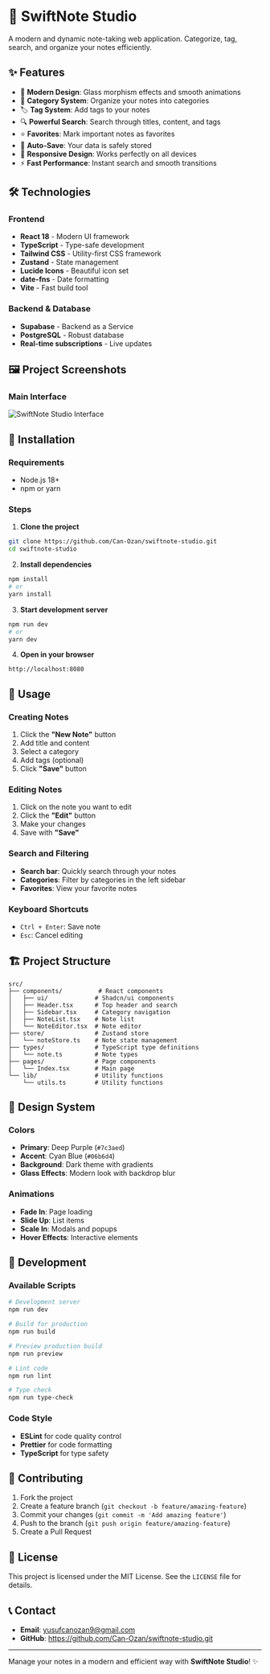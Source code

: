 # 📝 SwiftNote Studio

A modern and dynamic note-taking web application. Categorize, tag, search, and organize your notes efficiently.

## ✨ Features

- 🎨 **Modern Design**: Glass morphism effects and smooth animations
- 📁 **Category System**: Organize your notes into categories
- 🏷️ **Tag System**: Add tags to your notes
- 🔍 **Powerful Search**: Search through titles, content, and tags
- ⭐ **Favorites**: Mark important notes as favorites
- 💾 **Auto-Save**: Your data is safely stored
- 📱 **Responsive Design**: Works perfectly on all devices
- ⚡ **Fast Performance**: Instant search and smooth transitions

## 🛠️ Technologies

### Frontend
- **React 18** - Modern UI framework
- **TypeScript** - Type-safe development
- **Tailwind CSS** - Utility-first CSS framework
- **Zustand** - State management
- **Lucide Icons** - Beautiful icon set
- **date-fns** - Date formatting
- **Vite** - Fast build tool

### Backend & Database
- **Supabase** - Backend as a Service
- **PostgreSQL** - Robust database
- **Real-time subscriptions** - Live updates

## 🖼️ Project Screenshots

### Main Interface
![SwiftNote Studio Interface](/images/arayüz.png)

## 🚀 Installation

### Requirements
- Node.js 18+ 
- npm or yarn

### Steps

1. **Clone the project**
```bash
git clone https://github.com/Can-Ozan/swiftnote-studio.git
cd swiftnote-studio
```

2. **Install dependencies**
```bash
npm install
# or
yarn install
```

3. **Start development server**
```bash
npm run dev
# or
yarn dev
```

4. **Open in your browser**
```
http://localhost:8080
```

## 📖 Usage

### Creating Notes
1. Click the **"New Note"** button
2. Add title and content
3. Select a category
4. Add tags (optional)
5. Click **"Save"** button

### Editing Notes
1. Click on the note you want to edit
2. Click the **"Edit"** button
3. Make your changes
4. Save with **"Save"**

### Search and Filtering
- **Search bar**: Quickly search through your notes
- **Categories**: Filter by categories in the left sidebar
- **Favorites**: View your favorite notes

### Keyboard Shortcuts
- `Ctrl + Enter`: Save note
- `Esc`: Cancel editing

## 🏗️ Project Structure

```
src/
├── components/          # React components
│   ├── ui/             # Shadcn/ui components
│   ├── Header.tsx      # Top header and search
│   ├── Sidebar.tsx     # Category navigation
│   ├── NoteList.tsx    # Note list
│   └── NoteEditor.tsx  # Note editor
├── store/              # Zustand store
│   └── noteStore.ts    # Note state management
├── types/              # TypeScript type definitions
│   └── note.ts         # Note types
├── pages/              # Page components
│   └── Index.tsx       # Main page
└── lib/                # Utility functions
    └── utils.ts        # Utility functions
```

## 🎨 Design System

### Colors
- **Primary**: Deep Purple (`#7c3aed`)
- **Accent**: Cyan Blue (`#06b6d4`)
- **Background**: Dark theme with gradients
- **Glass Effects**: Modern look with backdrop blur

### Animations
- **Fade In**: Page loading
- **Slide Up**: List items
- **Scale In**: Modals and popups
- **Hover Effects**: Interactive elements

## 🔧 Development

### Available Scripts

```bash
# Development server
npm run dev

# Build for production
npm run build

# Preview production build
npm run preview

# Lint code
npm run lint

# Type check
npm run type-check
```

### Code Style
- **ESLint** for code quality control
- **Prettier** for code formatting
- **TypeScript** for type safety

## 🤝 Contributing

1. Fork the project
2. Create a feature branch (`git checkout -b feature/amazing-feature`)
3. Commit your changes (`git commit -m 'Add amazing feature'`)
4. Push to the branch (`git push origin feature/amazing-feature`)
5. Create a Pull Request

## 📄 License

This project is licensed under the MIT License. See the `LICENSE` file for details.

## 📞 Contact

- **Email**: yusufcanozan9@gmail.com
- **GitHub**: https://github.com/Can-Ozan/swiftnote-studio.git

---

Manage your notes in a modern and efficient way with **SwiftNote Studio**! ✨
